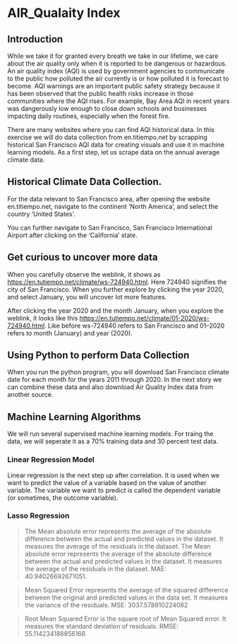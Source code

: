 # AIR_Qualaity Index

## Introduction
While we take it for granted every breath we take in our lifetime, we care about the air quality only when it is reported to be dangerous or hazardous. An air quality index (AQI) is used by government agencies to communicate to the public how polluted the air currently is or how polluted it is forecast to become. AQI warnings are an important public safety strategy because it has been observed that the public health risks increase in those communities where the AQI rises. For example, Bay Area AQI in recent years was dangerously low enough to close down schools and businesses impacting daily routines, especially when the forest fire.

There are many websites where you can find AQI historical data. In this exercise we will do data collection from en.titiempo.net by scrapping historical San Francisco AQI data for creating visuals and use it in machine learning models. As a first step, let us scrape data on the annual average climate data.

## Historical Climate Data Collection.
For the data relevant to San Francisco area, after opening the website en.titiempo.net, navigate to the continent ‘North America’, and select the country ‘United States’.

You can further navigate to San Francisco, San Francisco International Airport after clicking on the ‘California’ state.

## Get curious to uncover more data
When you carefully observe the weblink, it shows as https://en.tutiempo.net/climate/ws-724940.html. Here 724940 signifies the city of San Francisco. When you further explore by clicking the year 2020, and select January, you will uncover lot more features.

After clicking the year 2020 and the month January, when you explore the weblink, it looks like this https://en.tutiempo.net/climate/01-2020/ws-724940.html. Like before ws-724940 refers to San Francisco and 01–2020 refers to month (January) and year (2020).

## Using Python to perform Data Collection
When you run the python program, you will download San Francisco climate date for each month for the years 2011 through 2020. In the next story we can combine these data and also download Air Quality Index data from another source.

## Machine Learning Algorithms
We will run several supervised machine learning models. For traing the data, we will seperate it as a 70% training data and 30 percent test data.

### Linear Regression Model
Linear regression is the next step up after correlation. It is used when we want to predict the value of a variable based on the value of another variable. The variable we want to predict is called the dependent variable (or sometimes, the outcome variable).


### Lasso Regression
> The Mean absolute error represents the average of the absolute difference between the actual and predicted values in the dataset. It measures the average of the residuals in the dataset. The Mean absolute error represents the average of the absolute difference between the actual and predicted values in the dataset. It measures the average of the residuals in the dataset. MAE: 40.94026692671051.

> Mean Squared Error represents the average of the squared difference between the original and predicted values in the data set. It measures the variance of the residuals. MSE: 3037.578810224082

> Root Mean Squared Error is the square root of Mean Squared error. It measures the standard deviation of residuals. RMSE: 55.114234188856166
